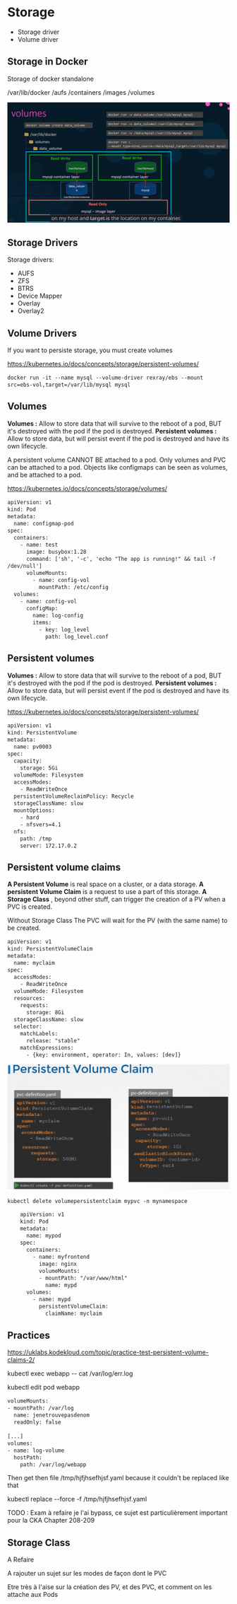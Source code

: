 # Storage


- Storage driver
- Volume driver


## Storage in Docker

Storage of docker standalone

/var/lib/docker
/aufs
/containers
/images
/volumes

![Volume](./pictures/volume1.png)

## Storage Drivers

Storage drivers:
- AUFS
- ZFS
- BTRS
- Device Mapper
- Overlay
- Overlay2

## Volume Drivers

If you want to persiste storage, you must create volumes

https://kubernetes.io/docs/concepts/storage/persistent-volumes/

```
docker run -it --name mysql --volume-driver rexray/ebs --mount src=ebs-vol,target=/var/lib/mysql mysql
```

## Volumes

**Volumes :** Allow to store data that will survive to the reboot of a pod, BUT it's destroyed with the pod if the pod is destroyed.
**Persistent volumes :** Allow to store data, but will persist event if the pod is destroyed and have its own lifecycle.

A persistent volume CANNOT BE attached to a pod. Only volumes and PVC can be attached to a pod.
Objects like configmaps can be seen as volumes, and be attached to a pod.

https://kubernetes.io/docs/concepts/storage/volumes/

```
apiVersion: v1
kind: Pod
metadata:
  name: configmap-pod
spec:
  containers:
    - name: test
      image: busybox:1.28
      command: ['sh', '-c', 'echo "The app is running!" && tail -f /dev/null']
      volumeMounts:
        - name: config-vol
          mountPath: /etc/config
  volumes:
    - name: config-vol
      configMap:
        name: log-config
        items:
          - key: log_level
            path: log_level.conf
```


## Persistent volumes

**Volumes :** Allow to store data that will survive to the reboot of a pod, BUT it's destroyed with the pod if the pod is destroyed.
**Persistent volumes :** Allow to store data, but will persist event if the pod is destroyed and have its own lifecycle.

https://kubernetes.io/docs/concepts/storage/persistent-volumes/

```
apiVersion: v1
kind: PersistentVolume
metadata:
  name: pv0003
spec:
  capacity:
    storage: 5Gi
  volumeMode: Filesystem
  accessModes:
    - ReadWriteOnce
  persistentVolumeReclaimPolicy: Recycle
  storageClassName: slow
  mountOptions:
    - hard
    - nfsvers=4.1
  nfs:
    path: /tmp
    server: 172.17.0.2
```

## Persistent volume claims

**A Persistent Volume** is real space on a cluster, or a data storage.
**A persistent Volume Claim** is a request to use a part of this storage.
**A Storage Class** , beyond other stuff, can trigger the creation of a PV when a PVC is created.

Without Storage Class The PVC will wait for the PV (with the same name) to be created.


```
apiVersion: v1
kind: PersistentVolumeClaim
metadata:
  name: myclaim
spec:
  accessModes:
    - ReadWriteOnce
  volumeMode: Filesystem
  resources:
    requests:
      storage: 8Gi
  storageClassName: slow
  selector:
    matchLabels:
      release: "stable"
    matchExpressions:
      - {key: environment, operator: In, values: [dev]}
```

![aaaaa](./pictures/PVCdef.png)


`kubectl delete volumepersistentclaim mypvc -n mynamespace`

```
    apiVersion: v1
    kind: Pod
    metadata:
      name: mypod
    spec:
      containers:
        - name: myfrontend
          image: nginx
          volumeMounts:
          - mountPath: "/var/www/html"
            name: mypd
      volumes:
        - name: mypd
          persistentVolumeClaim:
            claimName: myclaim

```

## Practices

https://uklabs.kodekloud.com/topic/practice-test-persistent-volume-claims-2/

kubectl exec webapp -- cat /var/log/err.log

kubectl edit pod webapp

```
volumeMounts:
- mountPath: /var/log
  name: jenetrouvepasdenom
  readOnly: false	

[...]
volumes:
- name: log-volume
  hostPath:
    path: /var/log/webapp
```

Then get then file /tmp/hjfjhsefhjsf.yaml because it couldn't be replaced like that

kubectl replace --force -f /tmp/hjfjhsefhjsf.yaml

TODO : Exam à refaire je l'ai bypass, ce sujet est particulièrement important pour la CKA
Chapter 208-209


## Storage Class

A Refaire

A rajouter un sujet sur les modes de façon dont le PVC 

Etre très à l'aise sur la création des PV, et des PVC, et comment on les attache aux Pods

